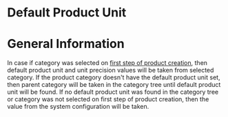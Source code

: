 Default Product Unit
=========================

General Information
===================
In case if category was selected on [first step of product creation](./two-step-product-creation.md), then default product unit and unit precision values will be taken from selected category.
If the product category doesn't have the default product unit set, then parent category will be taken in the category tree until default product unit will be found.
If no default product unit was found in the category tree or category was not selected on first step of product creation, then the value from the system configuration will be taken.
